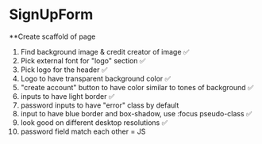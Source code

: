 # SignUpForm

**Create scaffold of page 

1) Find background image & credit creator of image ✅
2) Pick external font for "logo" section ✅
3) Pick logo for the header ✅
4) Logo to have transparent background color ✅
5) "create account" button to have color similar to tones of background ✅
6) inputs to have light border ✅
7) password inputs to have "error" class by default 
8) input to have blue border and box-shadow, use :focus pseudo-class ✅
9) look good on different desktop resolutions ✅
10) password field match each other = JS 